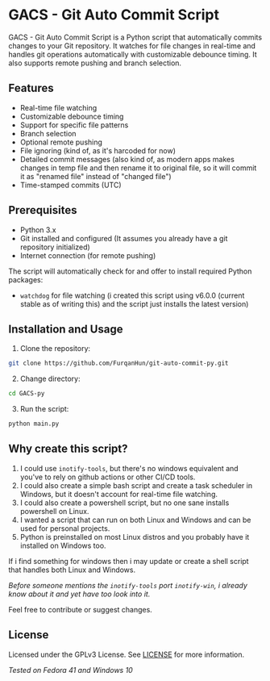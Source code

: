 # GACS - Git Auto Commit Script

GACS - Git Auto Commit Script is a Python script that automatically commits changes to your Git repository. It watches for file changes in real-time and handles git operations automatically with customizable debounce timing. It also supports remote pushing and branch selection.

## Features

- Real-time file watching
- Customizable debounce timing
- Support for specific file patterns
- Branch selection
- Optional remote pushing
- File ignoring (kind of, as it's harcoded for now)
- Detailed commit messages (also kind of, as modern apps makes changes in temp file and then rename it to original file, so it will commit it as "renamed file" instead of "changed file")
- Time-stamped commits (UTC)

## Prerequisites

- Python 3.x
- Git installed and configured (It assumes you already have a git repository initialized)
- Internet connection (for remote pushing)

The script will automatically check for and offer to install required Python packages:
- `watchdog` for file watching (i created this script using v6.0.0 (current stable as of writing this) and the script just installs the latest version)

## Installation and Usage

1. Clone the repository:
```bash
git clone https://github.com/FurqanHun/git-auto-commit-py.git
```
2. Change directory:
```bash
cd GACS-py
```
3. Run the script:
```bash
python main.py
```

## Why create this script?

1. I could use `inotify-tools`, but there's no windows equivalent and you've to rely on github actions or other CI/CD tools.
2. I could also create a simple bash script and create a task scheduler in Windows, but it doesn't account for real-time file watching.
3. I could also create a powershell script, but no one sane installs powershell on Linux.
4. I wanted a script that can run on both Linux and Windows and can be used for personal projects.
5. Python is preinstalled on most Linux distros and you probably have it installed on Windows too.

If i find something for windows then i may update or create a shell script that handles both Linux and Windows.

_Before someone mentions the `inotify-tools` port `inotify-win`, i already know about it and yet have too look into it._

Feel free to contribute or suggest changes.

## License
Licensed under the GPLv3 License. See [LICENSE](LICENSE) for more information.

_Tested on Fedora 41 and Windows 10_
